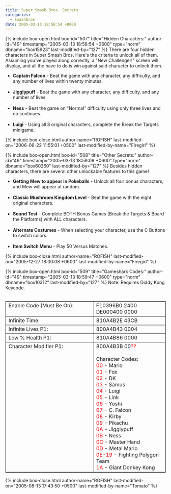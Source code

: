 ```yaml
---
title: Super Smash Bros. Secrets
categories:
  - smashbros
date: 2005-03-13 18:58:54 +0600
---
```

{% include box-open.html box-id="507" title="Hidden Characters:" author-id="49" timestamp="2005-03-13 18:58:54 +0600" type="norm" dbname="box15923" last-modified-by="127" %}
There are four hidden characters in Super Smash Bros. Here's the criteria to unlock all of them. Assuming you've played along correctly, a "New Challenger!" screen will display, and all the have to do is win against said character to unlock them.

<UL>
 <LI><B>Captain Falcon</B> - Beat the game with any character, any difficulty, and any number of lives within twenty minutes.</LI><BR />

 <LI><B>Jigglypuff</B> - Beat the game with any character, any difficulty, and any number of lives.</LI><BR />

 <LI><B>Ness</B> - Beat the game on "Normal" difficulty using only three lives and no continues.</LI><BR />

 <LI><B>Luigi</B> - Using all 8 original characters, complete the Break the Targets minigame.</LI>
</UL>
{% include box-close.html author-name="ROFISH" last-modified-on="2006-06-22 11:55:01 +0500" last-modified-by-name="Firegirl" %}

{% include box-open.html box-id="508" title="Other Secrets:" author-id="49" timestamp="2005-03-13 18:59:09 +0600" type="norm" dbname="box60260" last-modified-by="127" %}
Besides hidden characters, there are several other unlockable features to this game!

<UL>
 <LI><B>Getting Mew to appear in Pokeballs</B> - Unlock all four bonus characters, and Mew will appear at random.</LI><BR />

 <LI><B>Classic Mushroom Kingdom Level</B> - Beat the game with the eight original characters.</LI><BR />

 <LI><B>Sound Test</B> - Complete BOTH Bonus Games (Break the Targets & Board the Platforms) with ALL characters.</LI><BR />

 <LI><B>Alternate Costumes</B> - When selecting your character, use the C Buttons to switch colors.</LI><BR />

 <LI><B>Item Switch Menu</B> - Play 50 Versus Matches.</LI>
</UL>
{% include box-close.html author-name="ROFISH" last-modified-on="2005-12-27 18:00:08 +0600" last-modified-by-name="Firegirl" %}

{% include box-open.html box-id="509" title="Gameshark Codes:" author-id="49" timestamp="2005-03-13 18:59:47 +0600" type="norm" dbname="box10312" last-modified-by="127" %}
Note: Requires Diddy Kong Keycode.<BR /><BR />

<TABLE BORDER="1">
 <TR VALIGN="top">
  <TD WIDTH="55%">Enable Code (Must Be On):</TD>
  <TD>F10396B0 2400<BR />DE000400 0000</TD>
 </TR>
 <TR VALIGN="top">
  <TD>Infinite Time:</TD>
  <TD>810A4B2E 43CB</TD>
 </TR>
 <TR VALIGN="top">
  <TD>Infinite Lives P1:</TD>
  <TD>800A4B43 0004</TD>
 </TR>
 <TR VALIGN="top">
  <TD>Low % Health P1:</TD>
  <TD>810A4B86 0000</TD>
 </TR>
 <TR VALIGN="top">
  <TD>Character Modifier P1:</TD>
  <TD>800A4B3B 00<FONT COLOR="red">??</FONT><BR /><BR />
      Character Codes:<BR />
      <FONT COLOR="red">00</FONT> - Mario<BR />
      <FONT COLOR="red">01</FONT> - Fox<BR />
      <FONT COLOR="red">02</FONT> - DK<BR />
      <FONT COLOR="red">03</FONT> - Samus<BR />
      <FONT COLOR="red">04</FONT> - Luigi<BR />
      <FONT COLOR="red">05</FONT> - Link<BR />
      <FONT COLOR="red">06</FONT> - Yoshi<BR />
      <FONT COLOR="red">07</FONT> - C. Falcon<BR />
      <FONT COLOR="red">08</FONT> - Kirby<BR />
      <FONT COLOR="red">09</FONT> - Pikachu<BR />
      <FONT COLOR="red">0A</FONT> - Jigglypuff<BR />
      <FONT COLOR="red">0B</FONT> - Ness<BR />
      <FONT COLOR="red">0C</FONT> - Master Hand<BR />
      <FONT COLOR="red">0D</FONT> - Metal Mario<BR />
      <FONT COLOR="red">0E-19</FONT> - Fighting Polygon Team<BR />
      <FONT COLOR="red">1A</FONT> - Giant Donkey Kong<BR />
  </TD>
 </TR>
</TABLE>
{% include box-close.html author-name="ROFISH" last-modified-on="2005-08-13 17:43:50 +0500" last-modified-by-name="Tomato" %}
